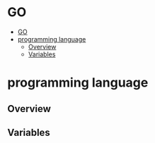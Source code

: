 # GO

<!-- TOC -->
* [GO](#go)
* [programming language](#programming-language)
  * [Overview](#overview)
  * [Variables](#variables)
<!-- TOC -->

# programming language

## Overview
## Variables

